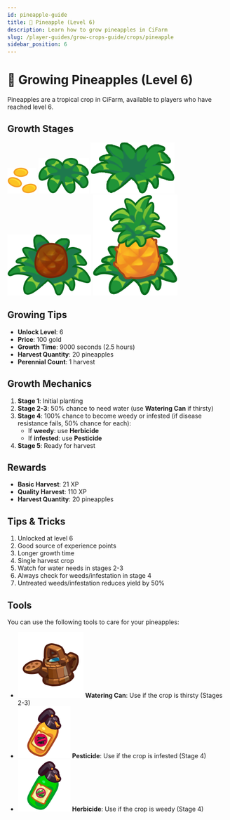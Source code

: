 ```yaml
---
id: pineapple-guide
title: 🍍 Pineapple (Level 6)
description: Learn how to grow pineapples in CiFarm
slug: /player-guides/grow-crops-guide/crops/pineapple
sidebar_position: 6
---
```


# 🍍 Growing Pineapples (Level 6)

Pineapples are a tropical crop in CiFarm, available to players who have reached level 6.

## Growth Stages

![Pineapple Stage 1](/public/crops/pineapple/1.png)
![Pineapple Stage 2](/public/crops/pineapple/2.png)
![Pineapple Stage 3](/public/crops/pineapple/3.png)
![Pineapple Stage 4](/public/crops/pineapple/4.png)
![Pineapple Stage 5](/public/crops/pineapple/5.png)

## Growing Tips

- **Unlock Level**: 6
- **Price**: 100 gold
- **Growth Time**: 9000 seconds (2.5 hours)
- **Harvest Quantity**: 20 pineapples
- **Perennial Count**: 1 harvest

## Growth Mechanics

1. **Stage 1**: Initial planting
2. **Stage 2-3**: 50% chance to need water (use **Watering Can** if thirsty)
3. **Stage 4**: 100% chance to become weedy or infested (if disease resistance fails, 50% chance for each):
   - If **weedy**: use **Herbicide**
   - If **infested**: use **Pesticide**
4. **Stage 5**: Ready for harvest

## Rewards

- **Basic Harvest**: 21 XP
- **Quality Harvest**: 110 XP
- **Harvest Quantity**: 20 pineapples

## Tips & Tricks

1. Unlocked at level 6
2. Good source of experience points
3. Longer growth time
4. Single harvest crop
5. Watch for water needs in stages 2-3
6. Always check for weeds/infestation in stage 4
7. Untreated weeds/infestation reduces yield by 50%

## Tools

You can use the following tools to care for your pineapples:

- ![Watering Can](/public/tools/watering-can.png) **Watering Can**: Use if the crop is thirsty (Stages 2-3)
- ![Pesticide](/public/tools/pesticide.png) **Pesticide**: Use if the crop is infested (Stage 4)
- ![Herbicide](/public/tools/herbicide.png) **Herbicide**: Use if the crop is weedy (Stage 4) 